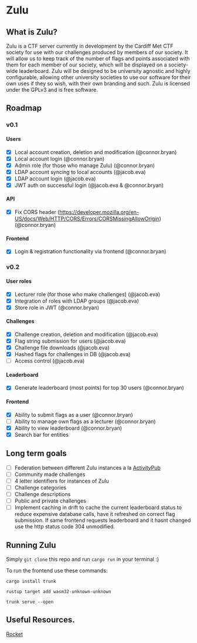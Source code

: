 # Zulu
## What is Zulu?
Zulu is a CTF server currently in development by the Cardiff Met CTF society
for use with our challenges produced by members of our society. It will allow
us to keep track of the number of flags and points associated with them for
each member of our society, which will be displayed on a society-wide
leaderboard. Zulu will be designed to be university agnostic and highly
configurable, allowing other university societies to use our software for their
own uses if they so wish, with their own branding and such. Zulu is licensed
under the GPLv3 and is free software.

## Roadmap
### v0.1
#### Users
* [x] Local account creation, deletion and modification (@connor.bryan)
* [x] Local account login (@connor.bryan)
* [x] Admin role (for those who manage Zulu) (@connor.bryan)
* [x] LDAP account syncing to local accounts (@jacob.eva)
* [x] LDAP account login (@jacob.eva)
* [x] JWT auth on successful login (@jacob.eva & @connor.bryan)

#### API
* [x] Fix CORS header (https://developer.mozilla.org/en-US/docs/Web/HTTP/CORS/Errors/CORSMissingAllowOrigin) (@connor.bryan)

#### Frontend
* [x] Login & registration functionality via frontend (@connor.bryan)
### v0.2
#### User roles
* [x] Lecturer role (for those who make challenges) (@jacob.eva)
* [x] Integration of roles with LDAP groups (@jacob.eva)
* [x] Store role in JWT (@connor.bryan)

#### Challenges
* [x] Challenge creation, deletion and modification (@jacob.eva)
* [x] Flag string submission for users (@jacob.eva)
* [x] Challenge file downloads (@jacob.eva)
* [x] Hashed flags for challenges in DB (@jacob.eva)
* [ ] Access control (@jacob.eva)

#### Leaderboard
* [x] Generate leaderboard (most points) for top 30 users (@connor.bryan)

#### Frontend
* [x] Ability to submit flags as a user (@connor.bryan)
* [ ] Ability to manage own flags as a lecturer (@connor.bryan)
* [x] Ability to view leaderboard (@connor.bryan)
* [x] Search bar for entities

## Long term goals
* [ ] Federation between different Zulu instances a la [ActivityPub](https://activitypub.rocks/)
* [ ] Community made challenges
* [ ] 4 letter identifiers for instances of Zulu
* [ ] Challenge categories
* [ ] Challenge descriptions
* [ ] Public and private challenges
* [ ] Implement caching in drift to cache the current leaderboard status to reduce
expensive database calls, have it refreshed on correct flag submission.
If same frontend requests leaderboard and it hasnt changed use the http status
code 304 unmodified.

## Running Zulu
Simply `git clone` this repo and run `cargo run` in your terminal :)

To run the frontend use these commands:

```
cargo install trunk

rustup target add wasm32-unknown-unknown

trunk serve --open
```

## Useful Resources.
[Rocket](https://rocket.rs/)
